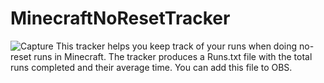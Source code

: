 # MinecraftNoResetTracker
![Capture](https://user-images.githubusercontent.com/69738875/199389711-235c741f-c80a-4097-89b5-337dbd424a7d.png)
This tracker helps you keep track of your runs when doing no-reset runs in Minecraft.
The tracker produces a Runs.txt file with the total runs completed and their average time. You can add this file to OBS.
